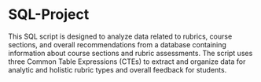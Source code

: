 # SQL-Project
This SQL script is designed to analyze data related to rubrics, course sections, and overall recommendations from a database containing information about course sections and rubric assessments. The script uses three Common Table Expressions (CTEs) to extract and organize data for analytic and holistic rubric types and overall feedback for students.
